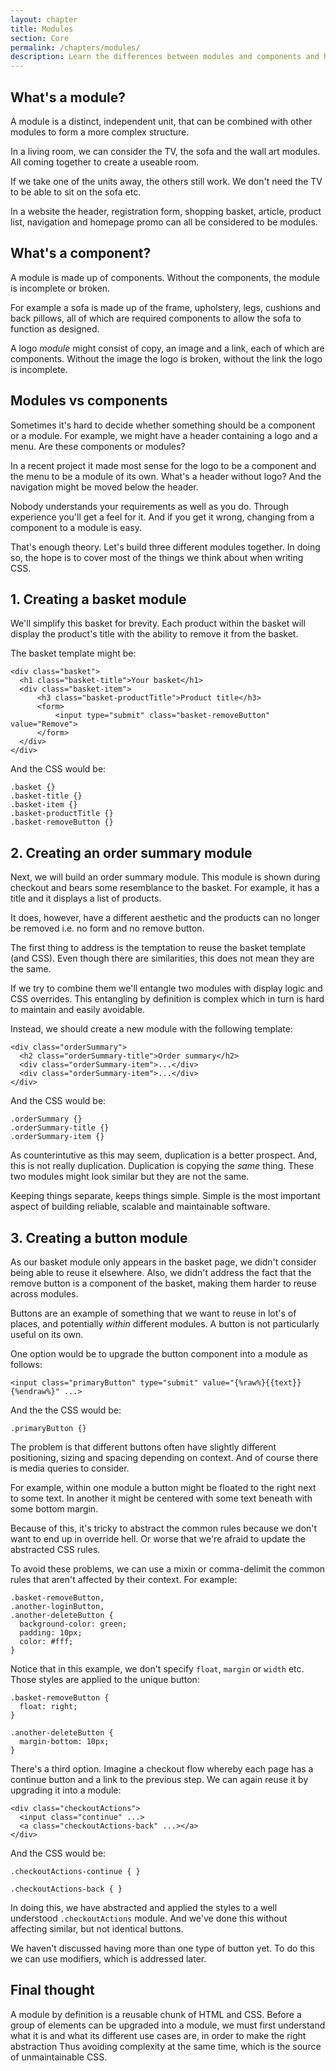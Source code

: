 ```yaml
---
layout: chapter
title: Modules
section: Core
permalink: /chapters/modules/
description: Learn the differences between modules and components and how to identify them within a design. We'll also code up some example modules together.
---
```


## What's a module?

A module is a distinct, independent unit, that can be combined with other modules to form a more complex structure.

In a living room, we can consider the TV, the sofa and the wall art modules. All coming together to create a useable room.

If we take one of the units away, the others still work. We don't need the TV to be able to sit on the sofa etc.

In a website the header, registration form, shopping basket, article, product list, navigation and homepage promo can all be considered to be modules.

## What's a component?

A module is made up of components. Without the components, the module is incomplete or broken.

For example a sofa is made up of the frame, upholstery, legs, cushions and back pillows, all of which are required components to allow the sofa to function as designed.

A logo *module* might consist of copy, an image and a link, each of which are components. Without the image the logo is broken, without the link the logo is incomplete.

## Modules vs components

Sometimes it's hard to decide whether something should be a component or a module. For example, we might have a header containing a logo and a menu. Are these components or modules?

In a recent project it made most sense for the logo to be a component and the menu to be a module of its own. What's a header without logo? And the navigation might be moved below the header.

Nobody understands your requirements as well as you do. Through experience you'll get a feel for it. And if you get it wrong, changing from a component to a module is easy.

That's enough theory. Let's build three different modules together. In doing so, the hope is to cover most of the things we think about when writing CSS.

## 1. Creating a basket module

We'll simplify this basket for brevity. Each product within the basket will display the product's title with the ability to remove it from the basket.

The basket template might be:

	<div class="basket">
	  <h1 class="basket-title">Your basket</h1>
	  <div class="basket-item">
	      <h3 class="basket-productTitle">Product title</h3>
          <form>
              <input type="submit" class="basket-removeButton" value="Remove">
	      </form>
	  </div>
	</div>

And the CSS would be:

	.basket {}
	.basket-title {}
	.basket-item {}
	.basket-productTitle {}
	.basket-removeButton {}

## 2. Creating an order summary module

Next, we will build an order summary module. This module is shown during checkout and bears some resemblance to the basket. For example, it has a title and it displays a list of products.

It does, however, have a different aesthetic and the products can no longer be removed i.e. no form and no remove button.

The first thing to address is the temptation to reuse the basket template (and CSS). Even though there are similarities, this does not mean they are the same.

If we try to combine them we'll entangle two modules with display logic and CSS overrides. This entangling by definition is complex which in turn is hard to maintain and easily avoidable.

Instead, we should create a new module with the following template:

	<div class="orderSummary">
	  <h2 class="orderSummary-title">Order summary</h2>
	  <div class="orderSummary-item">...</div>
	  <div class="orderSummary-item">...</div>
	</div>

And the CSS would be:

	.orderSummary {}
	.orderSummary-title {}
	.orderSummary-item {}

As counterintutive as this may seem, duplication is a better prospect. And, this is not really duplication. Duplication is copying the *same* thing. These two modules might look similar but they are not the same.

Keeping things separate, keeps things simple. Simple is the most important aspect of building reliable, scalable and maintainable software.

## 3. Creating a button module

As our basket module only appears in the basket page, we didn't consider being able to reuse it elsewhere. Also, we didn't address the fact that the remove button is a component of the basket, making them harder to reuse across modules.

Buttons are an example of something that we want to reuse in lot's of places, and potentially *within* different modules. A button is not particularly useful on its own.

One option would be to upgrade the button component into a module as follows:

	<input class="primaryButton" type="submit" value="{%raw%}{{text}}{%endraw%}" ...>

And the the CSS would be:

	.primaryButton {}

The problem is that different buttons often have slightly different positioning, sizing and spacing depending on context. And of course there is media queries to consider.

For example, within one module a button might be floated to the right next to some text. In another it might be centered with some text beneath with some bottom margin.

Because of this, it's tricky to abstract the common rules because we don't want to end up in override hell. Or worse that we're afraid to update the abstracted CSS rules.

To avoid these problems, we can use a mixin or comma-delimit the common rules that aren't affected by their context. For example:

	.basket-removeButton,
	.another-loginButton,
	.another-deleteButton {
      background-color: green;
      padding: 10px;
      color: #fff;
	}

Notice that in this example, we don't specify `float`, `margin` or `width` etc. Those styles are applied to the unique button:

	.basket-removeButton {
	  float: right;
	}

	.another-deleteButton {
	  margin-bottom: 10px;
	}

There's a third option. Imagine a checkout flow whereby each page has a continue button and a link to the previous step. We can again reuse it by upgrading it into a module:

	<div class="checkoutActions">
	  <input class="continue" ...>
	  <a class="checkoutActions-back" ...></a>
	</div>

And the CSS would be:

	.checkoutActions-continue { }

	.checkoutActions-back { }

In doing this, we have abstracted and applied the styles to a well understood `.checkoutActions` module. And we've done this without affecting similar, but not identical buttons.

We haven't discussed having more than one type of button yet. To do this we can use modifiers, which is addressed later.

## Final thought

A module by definition is a reusable chunk of HTML and CSS. Before a group of elements can be upgraded into a module, we must first understand what it is and what its different use cases are, in order to make the right abstraction Thus avoiding complexity at the same time, which is the source of unmaintainable CSS.